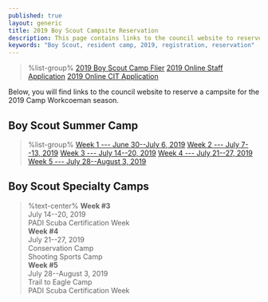 ```yaml
---
published: true
layout: generic
title: 2019 Boy Scout Campsite Reservation
description: This page contains links to the council website to reserve campsites for the 2019 Camp Workcoeman season.
keywords: "Boy Scout, resident camp, 2019, registration, reservation"
---
```


> %list-group%
> <a href="{{ site.url }}/pdf/2019/2019-boy-scout-flier.pdf" class="list-group-item">2019 Boy Scout Camp Flier</a>
> <a href="https://docs.google.com/forms/d/e/1FAIpQLScOknNJ9BTHiZdkF57je9tBqPU_jTjJdfR3pm-hQ_VyQnE37A/viewform" class="list-group-item">2019 Online Staff Application</a>
> <a href="https://docs.google.com/forms/d/e/1FAIpQLSd8B2iVWv9Ujfc5gLHb35dWL_DVO6EEh80SJmPyl5liy35sLQ/viewform" class="list-group-item">2019 Online CIT Application</a>

Below, you will find links to the council website to reserve a campsite for the 2019 Camp Workcoeman season.

## Boy Scout Summer Camp

> %list-group%
> <a href="https://ctrivers.org/event/2019-camp-workcoeman-week-1/9054" class="list-group-item">Week 1 --- June 30--July 6, 2019</a>
> <a href="https://ctrivers.org/event/2019-camp-workcoeman-week-2/9059" class="list-group-item">Week 2 --- July 7--13, 2019</a>
> <a href="https://ctrivers.org/event/2019-camp-workcoeman-week-3/9062" class="list-group-item">Week 3 --- July 14--20, 2019</a>
> <a href="https://ctrivers.org/event/2019-camp-workcoeman-week-4/9068" class="list-group-item">Week 4 --- July 21--27, 2019</a>
> <a href="https://ctrivers.org/event/2019-camp-workcoeman-week-5/9069" class="list-group-item">Week 5 --- July 28--August 3, 2019</a>

## Boy Scout Specialty Camps

> %text-center%
> **Week #3**<br/>
> July 14--20, 2019<br/>
> PADI Scuba Certification Week<br/>
> **Week #4**<br/>
> July 21--27, 2019<br/>
> Conservation Camp<br/>
> Shooting Sports Camp<br/>
> **Week #5**<br/>
> July 28--August 3, 2019<br/>
> Trail to Eagle Camp<br/>
> PADI Scuba Certification Week
